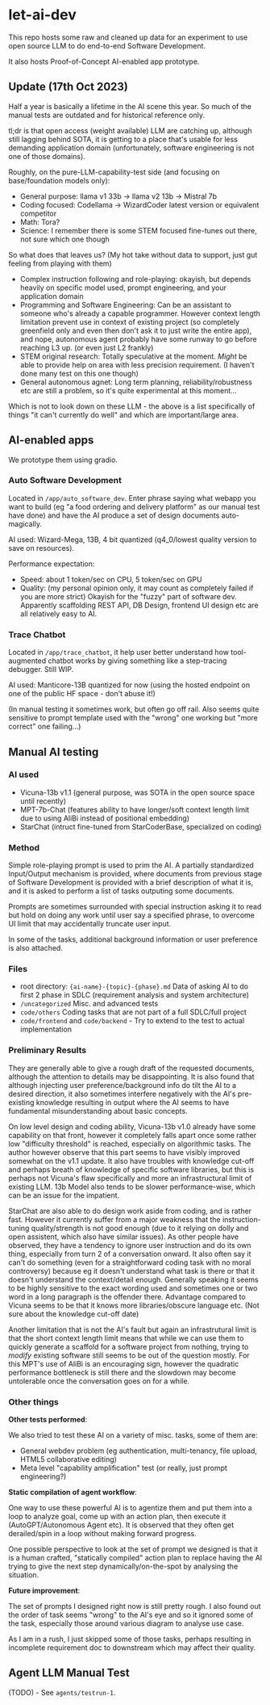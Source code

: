 # let-ai-dev

This repo hosts some raw and cleaned up data for an experiment to use open source LLM to do end-to-end Software Development.

It also hosts Proof-of-Concept AI-enabled app prototype.

## Update (17th Oct 2023)

Half a year is basically a lifetime in the AI scene this year. So much of the manual tests are outdated and for historical reference only.

tl;dr is that open access (weight available) LLM are catching up, although still lagging behind SOTA, it is getting to a place that's usable for less demanding application domain (unfortunately, software engineering is not one of those domains).

Roughly, on the pure-LLM-capability-test side (and focusing on base/foundation models only):

- General purpose: llama v1 33b -> llama v2 13b -> Mistral 7b
- Coding focused: Codellama -> WizardCoder latest version or equivalent competitor
- Math: Tora?
- Science: I remember there is some STEM focused fine-tunes out there, not sure which one though

So what does that leaves us? (My hot take without data to support, just gut feeling from playing with them)

- Complex instruction following and role-playing: okayish, but depends heavily on specific model used, prompt engineering, and your application domain
- Programming and Software Engineering: Can be an assistant to someone who's already a capable programmer. However context length limitation prevent use in context of existing project (so completely greenfield only and even then don't ask it to just write the entire app), and nope, autonomous agent probably have some runway to go before reaching L3 up. (or even just L2 frankly)
- STEM original research: Totally speculative at the moment. *Might* be able to provide help on area with less precision requirement. (I haven't done many test on this one though)
- General autonomous agnet: Long term planning, reliability/robustness etc are still a problem, so it's quite experimental at this moment...

Which is not to look down on these LLM - the above is a list specifically of things "it can't currently do well" and which are important/large area.

## AI-enabled apps

We prototype them using gradio.

### Auto Software Development

Located in `/app/auto_software_dev`. Enter phrase saying what webapp you want to build (eg "a food ordering and delivery platform" as our manual test have done) and have the AI produce a set of design documents auto-magically.

AI used: Wizard-Mega, 13B, 4 bit quantized (q4_0/lowest quality version to save on resources).

Performance expectation:
- Speed: about 1 token/sec on CPU, 5 token/sec on GPU
- Quality: (my personal opinion only, it may count as completely failed if you are more strict) Okayish for the "fuzzy" part of software dev. Apparently scaffolding REST API, DB Design, frontend UI design etc are all relatively easy to AI.

### Trace Chatbot

Located in `/app/trace_chatbot`, it help user better understand how tool-augmented chatbot works by giving something like a step-tracing debugger. Still WIP.

AI used: Manticore-13B quantized for now (using the hosted endpoint on one of the public HF space - don't abuse it!)

(In manual testing it sometimes work, but often go off rail. Also seems quite sensitive to prompt template used with the "wrong" one working but "more correct" one failing...)

## Manual AI testing

### AI used

- Vicuna-13b v1.1 (general purpose, was SOTA in the open source space until recently)
- MPT-7b-Chat (features ability to have longer/soft context length limit due to using AliBi instead of positional embedding)
- StarChat (intruct fine-tuned from StarCoderBase, specialized on coding)

### Method

Simple role-playing prompt is used to prim the AI. A partially standardized Input/Output mechanism is provided, where documents from previous stage of Software Development is provided with a brief description of what it is, and it is asked to perform a list of tasks outputing some documents.

Prompts are sometimes surrounded with special instruction asking it to read but hold on doing any work until user say a specified phrase, to overcome UI limit that may accidentally truncate user input.

In some of the tasks, additional background information or user preference is also attached.

### Files

- root directory: `{ai-name}-{topic}-{phase}.md` Data of asking AI to do first 2 phase in SDLC (requirement analysis and system architecture)
- `/uncategorized` Misc. and advanced tests
- `code/others` Coding tasks that are not part of a full SDLC/full project
- `code/frontend` and `code/backend` - Try to extend to the test to actual implementation

### Preliminary Results

They are generally able to give a rough draft of the requested documents, although the attention to details may be disappointing. It is also found that although injecting user preference/background info do tilt the AI to a desired direction, it also sometimes interfere negatively with the AI's pre-existing knowledge resulting in output where the AI seems to have fundamental misunderstanding about basic concepts.

On low level design and coding ability, Vicuna-13b v1.0 already have some capability on that front, however it completely falls apart once some rather low "difficulty threshold" is reached, especially on algorithmic tasks. The author however observe that this part seems to have visibly improved somewhat on the v1.1 update. It also have troubles with knowledge cut-off and perhaps breath of knowledge of specific software libraries, but this is perhaps not Vicuna's flaw specifically and more an infrastructural limit of existing LLM. 13b Model also tends to be slower performance-wise, which can be an issue for the impatient.

StarChat are also able to do design work aside from coding, and is rather fast. However it currently suffer from a major weakness that the instruction-tuning quality/strength is not good enough (due to it relying on dolly and open assistent, which also have similar issues). As other people have observed, they have a tendency to ignore user instruction and do its own thing, especially from turn 2 of a conversation onward. It also often say it can't do something (even for a straightforward coding task with no moral controversy) because eg it doesn't understand what task is there or that it doesn't understand the context/detail enough. Generally speaking it seems to be highly sensitive to the exact wording used and sometimes one or two word in a long paragraph is the offender there. Advantage compared to Vicuna seems to be that it knows more libraries/obscure language etc. (Not sure about the knowledge cut-off date)

Another limitation that is not the AI's fault but again an infrastrutural limit is that the short context length limit means that while we can use them to quickly generate a scaffold for a software project from nothing, trying to *modify* existing software still seems to be out of the question mostly. For this MPT's use of AliBi is an encouraging sign, however the quadratic performance bottleneck is still there and the slowdown may become untolerable once the conversation goes on for a while.

### Other things

**Other tests performed**:

We also tried to test these AI on a variety of misc. tasks, some of them are:

- General webdev problem (eg authentication, multi-tenancy, file upload, HTML5 collaborative editing)
- Meta level "capability amplification" test (or really, just prompt engineering?)

**Static compilation of agent workflow**:

One way to use these powerful AI is to agentize them and put them into a loop to analyze goal, come up with an action plan, then execute it (AutoGPT/Autonomous Agent etc). It is observed that they often get derailed/spin in a loop without making forward progress.

One possible perspective to look at the set of prompt we designed is that it is a human crafted, "statically compiled" action plan to replace having the AI trying to give the next step dynamically/on-the-spot by analysing the situation.

**Future improvement**:

The set of prompts I designed right now is still pretty rough. I also found out the order of task seems "wrong" to the AI's eye and so it ignored some of the task, especially those around various diagram to analyse use case.

As I am in a rush, I just skipped some of those tasks, perhaps resulting in incomplete requirement doc to downstream which may affect their quality.

## Agent LLM Manual Test

(TODO) - See `agents/testrun-1`.
